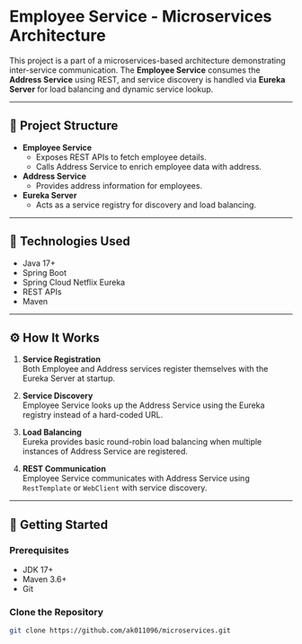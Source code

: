 # Employee Service - Microservices Architecture

This project is a part of a microservices-based architecture demonstrating inter-service communication. The **Employee Service** consumes the **Address Service** using REST, and service discovery is handled via **Eureka Server** for load balancing and dynamic service lookup.

---

## 🧩 Project Structure

- **Employee Service**
  - Exposes REST APIs to fetch employee details.
  - Calls Address Service to enrich employee data with address.
- **Address Service**
  - Provides address information for employees.
- **Eureka Server**
  - Acts as a service registry for discovery and load balancing.

---

## 🚀 Technologies Used

- Java 17+
- Spring Boot
- Spring Cloud Netflix Eureka
- REST APIs
- Maven

---

## ⚙️ How It Works

1. **Service Registration**  
   Both Employee and Address services register themselves with the Eureka Server at startup.

2. **Service Discovery**  
   Employee Service looks up the Address Service using the Eureka registry instead of a hard-coded URL.

3. **Load Balancing**  
   Eureka provides basic round-robin load balancing when multiple instances of Address Service are registered.

4. **REST Communication**  
   Employee Service communicates with Address Service using `RestTemplate` or `WebClient` with service discovery.

---

## 🏁 Getting Started

### Prerequisites

- JDK 17+
- Maven 3.6+
- Git

### Clone the Repository

```bash
git clone https://github.com/ak011096/microservices.git
